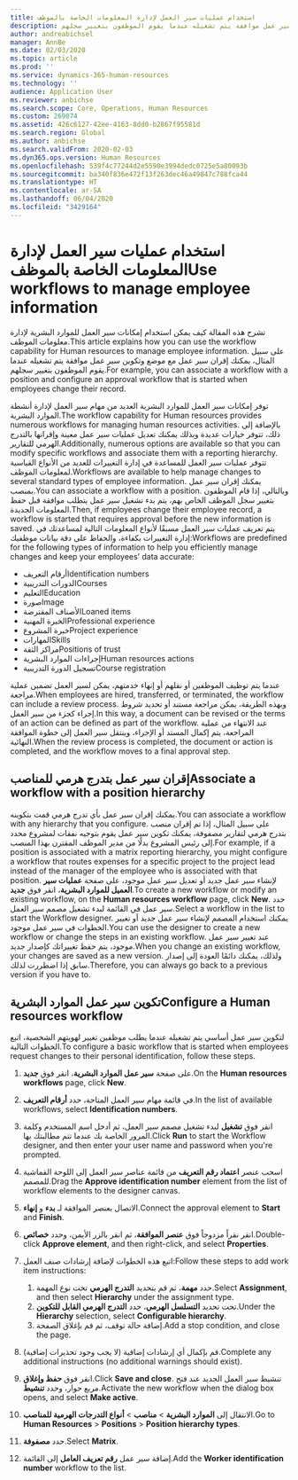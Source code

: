 ```yaml
---
title: استخدام عمليات سير العمل لإدارة المعلومات الخاصة بالموظف
description: تشرح هذه المقالة كيف يمكن استخدام إمكانات سير العمل للموارد البشرية لإدارة معلومات الموظف. على سبيل المثال، يمكنك إقران سير عمل مع موضع وتكوين سير عمل موافقة يتم تشغيله عندما يقوم الموظفون بتغيير سجلهم.
author: andreabichsel
manager: AnnBe
ms.date: 02/03/2020
ms.topic: article
ms.prod: ''
ms.service: dynamics-365-human-resources
ms.technology: ''
audience: Application User
ms.reviewer: anbichse
ms.search.scope: Core, Operations, Human Resources
ms.custom: 269074
ms.assetid: 426c6127-42ee-4163-8dd0-b2867f95581d
ms.search.region: Global
ms.author: anbichse
ms.search.validFrom: 2020-02-03
ms.dyn365.ops.version: Human Resources
ms.openlocfilehash: 539f4c77244d2e5590e3994dedc0725e5a80093b
ms.sourcegitcommit: ba340f836e472f13f263dec46a49847c788fca44
ms.translationtype: HT
ms.contentlocale: ar-SA
ms.lasthandoff: 06/04/2020
ms.locfileid: "3429164"
---
```

# <a name="use-workflows-to-manage-employee-information"></a><span data-ttu-id="efbfe-104">استخدام عمليات سير العمل لإدارة المعلومات الخاصة بالموظف</span><span class="sxs-lookup"><span data-stu-id="efbfe-104">Use workflows to manage employee information</span></span>

<span data-ttu-id="efbfe-105">تشرح هذه المقالة كيف يمكن استخدام إمكانات سير العمل للموارد البشرية لإدارة معلومات الموظف.</span><span class="sxs-lookup"><span data-stu-id="efbfe-105">This article explains how you can use the workflow capability for Human resources to manage employee information.</span></span> <span data-ttu-id="efbfe-106">على سبيل المثال، يمكنك إقران سير عمل مع موضع وتكوين سير عمل موافقة يتم تشغيله عندما يقوم الموظفون بتغيير سجلهم.</span><span class="sxs-lookup"><span data-stu-id="efbfe-106">For example, you can associate a workflow with a position and configure an approval workflow that is started when employees change their record.</span></span>

<span data-ttu-id="efbfe-107">توفر إمكانات سير العمل للموارد البشرية العديد من مهام سير العمل لإدارة أنشطة الموارد البشرية.</span><span class="sxs-lookup"><span data-stu-id="efbfe-107">The workflow capability for Human resources provides numerous workflows for managing human resources activities.</span></span> <span data-ttu-id="efbfe-108">بالإضافة إلى ذلك، تتوفر خيارات عديدة وبذلك يمكنك تعديل عمليات سير عمل معينة وإقرانها بالتدرج الهرمي للتقارير.</span><span class="sxs-lookup"><span data-stu-id="efbfe-108">Additionally, numerous options are available so that you can modify specific workflows and associate them with a reporting hierarchy.</span></span> <span data-ttu-id="efbfe-109">تتوفر عمليات سير العمل للمساعدة في إدارة التغييرات للعديد من الأنواع القياسية لمعلومات الموظف.</span><span class="sxs-lookup"><span data-stu-id="efbfe-109">Workflows are available to help manage changes to several standard types of employee information.</span></span> <span data-ttu-id="efbfe-110">يمكنك إقران سير عمل بمنصب.</span><span class="sxs-lookup"><span data-stu-id="efbfe-110">You can associate a workflow with a position.</span></span> <span data-ttu-id="efbfe-111">وبالتالي، إذا قام الموظفون بتغيير سجل الموظف الخاص بهم، يتم بدء تشغيل سير عمل يتطلب موافقة قبل حفظ المعلومات الجديدة.</span><span class="sxs-lookup"><span data-stu-id="efbfe-111">Then, if employees change their employee record, a workflow is started that requires approval before the new information is saved.</span></span> <span data-ttu-id="efbfe-112">يتم تعريف عمليات سير العمل مسبقًا لأنواع المعلومات التالية لمساعدتك في إدارة التغييرات بكفاءة، والحفاظ على دقة بيانات موظفيك:</span><span class="sxs-lookup"><span data-stu-id="efbfe-112">Workflows are predefined for the following types of information to help you efficiently manage changes and keep your employees’ data accurate:</span></span>

-   <span data-ttu-id="efbfe-113">أرقام التعريف</span><span class="sxs-lookup"><span data-stu-id="efbfe-113">Identification numbers</span></span>
-   <span data-ttu-id="efbfe-114">الدورات التدريبية</span><span class="sxs-lookup"><span data-stu-id="efbfe-114">Courses</span></span>
-   <span data-ttu-id="efbfe-115">التعليم</span><span class="sxs-lookup"><span data-stu-id="efbfe-115">Education</span></span>
-   <span data-ttu-id="efbfe-116">صورة</span><span class="sxs-lookup"><span data-stu-id="efbfe-116">Image</span></span>
-   <span data-ttu-id="efbfe-117">الأصناف المقترضة</span><span class="sxs-lookup"><span data-stu-id="efbfe-117">Loaned items</span></span>
-   <span data-ttu-id="efbfe-118">الخبرة المهنية</span><span class="sxs-lookup"><span data-stu-id="efbfe-118">Professional experience</span></span>
-   <span data-ttu-id="efbfe-119">خبرة المشروع</span><span class="sxs-lookup"><span data-stu-id="efbfe-119">Project experience</span></span>
-   <span data-ttu-id="efbfe-120">المهارات</span><span class="sxs-lookup"><span data-stu-id="efbfe-120">Skills</span></span>
-   <span data-ttu-id="efbfe-121">مراكز الثقة</span><span class="sxs-lookup"><span data-stu-id="efbfe-121">Positions of trust</span></span>
-   <span data-ttu-id="efbfe-122">إجراءات الموارد البشرية</span><span class="sxs-lookup"><span data-stu-id="efbfe-122">Human resources actions</span></span>
-   <span data-ttu-id="efbfe-123">تسجيل الدورة التدريبية</span><span class="sxs-lookup"><span data-stu-id="efbfe-123">Course registration</span></span>

<span data-ttu-id="efbfe-124">عندما يتم توظيف الموظفين أو نقلهم أو إنهاء خدمتهم، يمكن لسير العمل تضمين عملية مراجعة.</span><span class="sxs-lookup"><span data-stu-id="efbfe-124">When employees are hired, transferred, or terminated, the workflow can include a review process.</span></span> <span data-ttu-id="efbfe-125">وبهذه الطريقة، يمكن مراجعة مستند أو تحديد شروط إجراء كجزء من سير العمل.</span><span class="sxs-lookup"><span data-stu-id="efbfe-125">In this way, a document can be revised or the terms of an action can be defined as part of the workflow.</span></span> <span data-ttu-id="efbfe-126">عند الانتهاء من عملية المراجعة، يتم إكمال المستد أو الإجراء، وينتقل سير العمل إلى خطوة الموافقة النهائية.</span><span class="sxs-lookup"><span data-stu-id="efbfe-126">When the review process is completed, the document or action is completed, and the workflow moves to a final approval step.</span></span>

## <a name="associate-a-workflow-with-a-position-hierarchy"></a><span data-ttu-id="efbfe-127">إقران سير عمل بتدرج هرمي للمناصب</span><span class="sxs-lookup"><span data-stu-id="efbfe-127">Associate a workflow with a position hierarchy</span></span>
<span data-ttu-id="efbfe-128">يمكنك إقران سير عمل بأي تدرج هرمي قمت بتكوينه.</span><span class="sxs-lookup"><span data-stu-id="efbfe-128">You can associate a workflow with any hierarchy that you configure.</span></span> <span data-ttu-id="efbfe-129">على سبيل المثال، إذا تم إقران منصب بتدرج هرمي لتقارير مصفوفة، يمكنك تكوين سير عمل يقوم بتوجيه نفقات لمشروع محدد إلى رئيس المشروع بدلًا من مدير الموظف المقترن بهذا المنصب.</span><span class="sxs-lookup"><span data-stu-id="efbfe-129">For example, if a position is associated with a matrix reporting hierarchy, you might configure a workflow that routes expenses for a specific project to the project lead instead of the manager of the employee who is associated with that position.</span></span> <span data-ttu-id="efbfe-130">لإنشاء سير عمل جديد أو تعديل سير عمل موجود، على صفحة **عمليات سير العميل للموارد البشرية**، انقر فوق **جديد**.</span><span class="sxs-lookup"><span data-stu-id="efbfe-130">To create a new workflow or modify an existing workflow, on the **Human resources workflow** page, click **New**.</span></span> <span data-ttu-id="efbfe-131">حدد سير عمل في القائمة لبدء تشغيل مصمم سير العمل.</span><span class="sxs-lookup"><span data-stu-id="efbfe-131">Select a workflow in the list to start the Workflow designer.</span></span> <span data-ttu-id="efbfe-132">يمكنك استخدام المصمم لإنشاء سير عمل جديد أو تغيير الخطوات في سير عمل موجود.</span><span class="sxs-lookup"><span data-stu-id="efbfe-132">You can use the designer to create a new workflow or change the steps in an existing workflow.</span></span> <span data-ttu-id="efbfe-133">عند تغيير سير عمل موجود، يتم حفظ تغييراتك كإصدار جديد.</span><span class="sxs-lookup"><span data-stu-id="efbfe-133">When you change an existing workflow, your changes are saved as a new version.</span></span> <span data-ttu-id="efbfe-134">ولذلك، يمكنك دائمًا العودة إلى إصدار سابق إذا اضطررت لذلك.</span><span class="sxs-lookup"><span data-stu-id="efbfe-134">Therefore, you can always go back to a previous version if you have to.</span></span>

## <a name="configure-a-human-resources-workflow"></a><span data-ttu-id="efbfe-135">تكوين سير عمل الموارد البشرية</span><span class="sxs-lookup"><span data-stu-id="efbfe-135">Configure a Human resources workflow</span></span>
<span data-ttu-id="efbfe-136">لتكوين سير عمل أساسي يتم تشغيله عندما يطلب موظفين تغيير لهويتهم الشخصية، اتبع الخطوات التالية.</span><span class="sxs-lookup"><span data-stu-id="efbfe-136">To configure a basic workflow that is started when employees request changes to their personal identification, follow these steps.</span></span>

1.  <span data-ttu-id="efbfe-137">على صفحة **سير عمل الموارد البشرية**، انقر فوق **جديد**.</span><span class="sxs-lookup"><span data-stu-id="efbfe-137">On the **Human resources workflows** page, click **New**.</span></span>
2.  <span data-ttu-id="efbfe-138">في قائمة مهام سير العمل المتاحة، حدد **أرقام التعريف**.</span><span class="sxs-lookup"><span data-stu-id="efbfe-138">In the list of available workflows, select **Identification numbers**.</span></span>
3.  <span data-ttu-id="efbfe-139">انقر فوق **تشغيل** لبدء تشغيل مصمم سير العمل، ثم أدخل اسم المستخدم وكلمة المرور الخاصة بك عندما تتم مطالبتك بها.</span><span class="sxs-lookup"><span data-stu-id="efbfe-139">Click **Run** to start the Workflow designer, and then enter your user name and password when you're prompted.</span></span>
4.  <span data-ttu-id="efbfe-140">اسحب عنصر **اعتماد رقم التعريف** من قائمة عناصر سير العمل إلى اللوحة القماشية للمصمم.</span><span class="sxs-lookup"><span data-stu-id="efbfe-140">Drag the **Approve identification number** element from the list of workflow elements to the designer canvas.</span></span>
5.  <span data-ttu-id="efbfe-141">الاتصال بعنصر الموافقة لـ **بدء** و **إنهاء**.</span><span class="sxs-lookup"><span data-stu-id="efbfe-141">Connect the approval element to **Start** and **Finish**.</span></span>
6.  <span data-ttu-id="efbfe-142">انقر نقراً مزدوجاً فوق **عنصر الموافقة**، ثم انقر بالزر الأيمن، وحدد **خصائص**.</span><span class="sxs-lookup"><span data-stu-id="efbfe-142">Double-click **Approve element**, and then right-click, and select **Properties**.</span></span>
7.  <span data-ttu-id="efbfe-143">اتبع هذه الخطوات لإضافة إرشادات صنف العمل:</span><span class="sxs-lookup"><span data-stu-id="efbfe-143">Follow these steps to add work item instructions:</span></span>
    1.  <span data-ttu-id="efbfe-144">حدد **مهمة**، ثم قم بتحديد **التدرج الهرمي** تحت نوع المهمة.</span><span class="sxs-lookup"><span data-stu-id="efbfe-144">Select **Assignment**, and then select **Hierarchy** under the assignment type.</span></span>
    2.  <span data-ttu-id="efbfe-145">تحت تحديد **التسلسل الهرمي**، حدد **التدرج الهرمي القابل للتكوين**.</span><span class="sxs-lookup"><span data-stu-id="efbfe-145">Under the **Hierarchy** selection, select **Configurable hierarchy**.</span></span>
    3.  <span data-ttu-id="efbfe-146">إضافة حالة توقف، ثم قم بإغلاق الصفحة.</span><span class="sxs-lookup"><span data-stu-id="efbfe-146">Add a stop condition, and close the page.</span></span>

8.  <span data-ttu-id="efbfe-147">قم بإكمال أي إرشادات إضافية (لا يجب وجود تحذيرات إضافية).</span><span class="sxs-lookup"><span data-stu-id="efbfe-147">Complete any additional instructions (no additional warnings should exist).</span></span>
9.  <span data-ttu-id="efbfe-148">انقر فوق **حفظ وإغلاق**.</span><span class="sxs-lookup"><span data-stu-id="efbfe-148">Click **Save and close**.</span></span> <span data-ttu-id="efbfe-149">تنشيط سير العمل الجديد عند فتح مربع حوار، وحدد **تنشيط**.</span><span class="sxs-lookup"><span data-stu-id="efbfe-149">Activate the new workflow when the dialog box opens, and select **Make active**.</span></span>
10. <span data-ttu-id="efbfe-150">الانتقال إلى **الموارد البشرية** &gt; **مناصب** &gt; **أنواع التدرجات الهرمية للمناصب**.</span><span class="sxs-lookup"><span data-stu-id="efbfe-150">Go to **Human Resources** &gt; **Positions** &gt; **Position hierarchy types**.</span></span>
11. <span data-ttu-id="efbfe-151">حدد **مصفوفة**.</span><span class="sxs-lookup"><span data-stu-id="efbfe-151">Select **Matrix**.</span></span>
12. <span data-ttu-id="efbfe-152">إضافة سير عمل **رقم تعريف العامل** إلى القائمة.</span><span class="sxs-lookup"><span data-stu-id="efbfe-152">Add the **Worker identification number** workflow to the list.</span></span>




